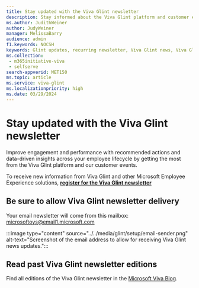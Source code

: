 ```yaml
---
title: Stay updated with the Viva Glint newsletter
description: Stay informed about the Viva Glint platform and customer events by registering for our recurring newsletter.
ms.author: JudithWeiner
author: JudyWeiner
manager: MelissaBarry
audience: admin
f1.keywords: NOCSH
keywords: Glint updates, recurring newsletter, Viva Glint news, Viva Glint customer events
ms.collection: 
 - m365initiative-viva
 - selfserve
search-appverid: MET150
ms.topic: article
ms.service: viva-glint
ms.localizationpriority: high
ms.date: 03/29/2024
---
```


# Stay updated with the Viva Glint newsletter

Improve engagement and performance with recommended actions and data-driven insights across your employee lifecycle by getting the most from the Viva Glint platform and our customer events. 

To receive new information from Viva Glint and other Microsoft Employee Experience solutions, **[register for the Viva Glint newsletter](https://go.microsoft.com/fwlink/?linkid=2264411)**

## Be sure to allow Viva Glint newsletter delivery

Your email newsletter will come from this mailbox: <microsoftoys@email1.microsoft.com>

:::image type="content" source="../../media/glint/setup/email-sender.png" alt-text="Screenshot of the email address to allow for receiving Viva Glint news updates.":::

## Read past Viva Glint newsletter editions

Find all editions of the Viva Glint newsletter in the [Microsoft Viva Blog](https://techcommunity.microsoft.com/t5/microsoft-viva-blog/bg-p/MicrosoftVivaBlog).
